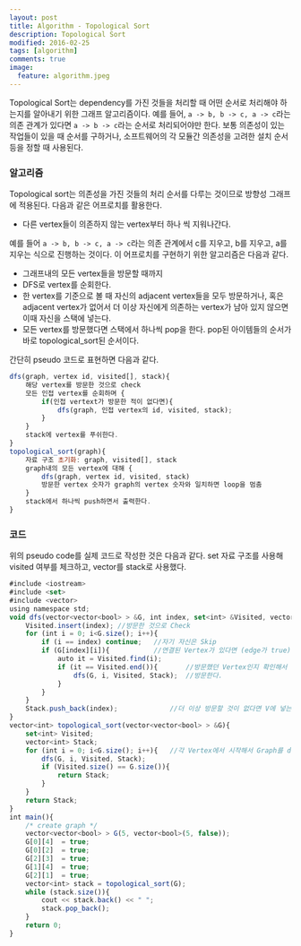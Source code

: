 ```yaml
---
layout: post
title: Algorithm - Topological Sort
description: Topological Sort
modified: 2016-02-25
tags: [algorithm]
comments: true
image:
  feature: algorithm.jpeg
---
```


Topological Sort는 dependency를 가진 것들을 처리할 때 어떤 순서로 처리해야 하는지를 알아내기 위한 그래프 알고리즘이다. 예를 들어, `a -> b, b -> c, a -> c`라는 의존 관계가 있다면 `a -> b -> c`라는 순서로 처리되어야만 한다. 
보통 의존성이 있는 작업들이 있을 때 순서를 구하거나, 소프트웨어의 각 모듈간 의존성을 고려한 설치 순서등을 정할 때 사용된다. 

### 알고리즘 

Topological sort는 의존성을 가진 것들의 처리 순서를 다루는 것이므로 방향성 그래프에 적용된다. 다음과 같은 어프로치를 활용한다. 

- 다른 vertex들이 의존하지 않는 vertex부터 하나 씩 지워나간다.   

예를 들어  `a -> b, b -> c, a -> c`라는 의존 관계에서 c를 지우고, b를 지우고, a를 지우는 식으로 진행하는 것이다. 이 어프로치를 구현하기 위한 알고리즘은 다음과 같다. 


- 그래프내의 모든 vertex들을 방문할 때까지 
- DFS로 vertex를 순회한다. 
- 한 vertex를 기준으로 볼 때 자신의 adjacent vertex들을 모두 방문하거나, 혹은 adjacent vertex가 없어서 더 이상 자신에게 의존하는 vertex가 남아 있지 않으면 이때 자신을 스택에 넣는다. 
- 모든 vertex를 방문했다면 스택에서 하나씩 pop을 한다. pop된 아이템들의 순서가 바로 topological_sort된 순서이다. 

간단히 pseudo 코드로 표현하면 다음과 같다. 

```javascript
dfs(graph, vertex id, visited[], stack){
	해당 vertex를 방문한 것으로 check
	모든 인접 vertex를 순회하며 {
		if(인접 vertext가 방문한 적이 없다면){
			dfs(graph, 인접 vertex의 id, visited, stack);
		}
	}
	stack에 vertex를 푸쉬한다.
}
topological_sort(graph){
	자료 구조 초기화: graph, visited[], stack
	graph내의 모든 vertex에 대해 {
		dfs(graph, vertex id, visited, stack)
		방문한 vertex 숫자가 graph의 vertex 숫자와 일치하면 loop을 멈춤
	}
	stack에서 하나씩 push하면서 출력한다. 
}
```

### 코드

위의 pseudo code를 실제 코드로 작성한 것은 다음과 같다. set 자료 구조를 사용해 visited 여부를 체크하고, vector를 stack로 사용했다. 


```javascript
#include <iostream>
#include <set>
#include <vector>
using namespace std;
void dfs(vector<vector<bool> > &G, int index, set<int> &Visited, vector<int> &Stack){
	Visited.insert(index); //방문한 것으로 Check
	for (int i = 0; i<G.size(); i++){
		if (i == index) continue;	//자기 자신은 Skip
		if (G[index][i]){			//연결된 Vertex가 있다면 (edge가 true)
			auto it = Visited.find(i);
			if (it == Visited.end()){		//방문했던 Vertex인지 확인해서 하지 않았다면 
				dfs(G, i, Visited, Stack);	//방문한다. 
			}
		}
	}
	Stack.push_back(index);				//더 이상 방문할 것이 없다면 V에 넣는다.(즉, 자신에게 의존적인 Vertex들을 모두 처리한 후에 자신을 처리)
}
vector<int> topological_sort(vector<vector<bool> > &G){
	set<int> Visited;
	vector<int> Stack;
	for (int i = 0; i<G.size(); i++){	//각 Vertex에서 시작해서 Graph를 dfs로 travesal한다. 
		dfs(G, i, Visited, Stack);
		if (Visited.size() == G.size()){
			return Stack;
		}
	}
	return Stack;
}
int main(){
	/* create graph */
	vector<vector<bool> > G(5, vector<bool>(5, false));
	G[0][4]  = true;
	G[0][2]  = true;
	G[2][3]  = true;
	G[1][4]  = true;
	G[2][1]  = true;
	vector<int> stack = topological_sort(G);
	while (stack.size()){
		cout << stack.back() << " ";
		stack.pop_back();
	}
	return 0;
}
```

